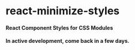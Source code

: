 # react-minimize-styles

#### React Component Styles for CSS Modules

**In active development, come back in a few days.**
